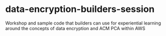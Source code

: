 # data-encryption-builders-session
Workshop and sample code that builders can use for experiential learning around the concepts of data encryption and ACM PCA within AWS
